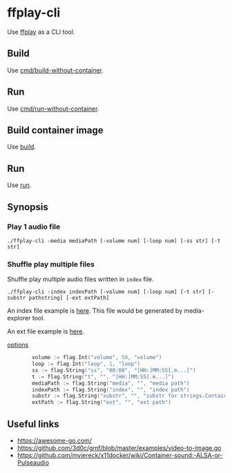# ffplay-cli
Use [ffplay](https://www.ffmpeg.org/ffplay.html) as a CLI tool.

## Build
Use [cmd/build-without-container](cmd/build-without-container.sh).

## Run
Use [cmd/run-without-container](cmd/run-without-container.sh.example).

## Build container image
Use [build](build).

## Run
Use [run](run.sh.example).

## Synopsis
### Play 1 audio file

```
./ffplay-cli -media mediaPath [-volume num] [-loop num] [-ss str] [-t str]
```

### Shuffle play multiple files
Shuffle play multiple audio files written in `index` file.

```
./ffplay-cli -index indexPath [-volume num] [-loop num] [-t str] [-substr pathstring] [-ext extPath]
```

An index file example is [here](https://github.com/frost-tb-voo/media-explorer). This file would be generated by media-explorer tool.

An ext file example is [here](https://github.com/frost-tb-voo/media-explorer/blob/master/fileanalysis/media-indexer.video.ext).

[options](./cmd/main.go)
```go
        volume := flag.Int("volume", 50, "volume")
        loop := flag.Int("loop", 1, "loop")
        ss := flag.String("ss", "00:00", "[HH:]MM:SS[.m...]")
        t := flag.String("t", "", "[HH:]MM:SS[.m...]")
        mediaPath := flag.String("media", "", "media path")
        indexPath := flag.String("index", "", "index path")
        substr := flag.String("substr", "", "substr for strings.Contains")
        extPath := flag.String("ext", "", "ext path")
```

## Useful links

- https://awesome-go.com/
- https://github.com/3d0c/gmf/blob/master/examples/video-to-image.go
- https://github.com/mviereck/x11docker/wiki/Container-sound:-ALSA-or-Pulseaudio

